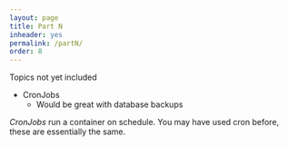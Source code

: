 ```yaml
---
layout: page
title: Part N
inheader: yes
permalink: /partN/
order: 8
---
```


Topics not yet included

- CronJobs
  - Would be great with database backups

*CronJobs* run a container on schedule. You may have used cron before, these are essentially the same.
